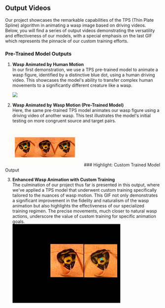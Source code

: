 ## Output Videos

Our project showcases the remarkable capabilities of the TPS (Thin Plate Spline) algorithm in animating a wasp image based on driving videos. Below, you will find a series of output videos demonstrating the versatility and effectiveness of our models, with a special emphasis on the last GIF which represents the pinnacle of our custom training efforts.

### Pre-Trained Model Outputs

1. **Wasp Animated by Human Motion**  
   In our first demonstration, we use a TPS pre-trained model to animate a wasp figure, identified by a distinctive blue dot, using a human driving video. This showcases the model's ability to transfer complex human movements to a significantly different creature like a wasp.  

   <img src="https://github.com/Kacy-SME/tpsm/blob/main/assets/result-WaspHuman.gif" width="50%" />

3. **Wasp Animated by Wasp Motion (Pre-Trained Model)**  
   Here, the same pre-trained TPS model animates our wasp figure using a driving video of another wasp. This test illustrates the model's initial testing on more congruent source and target pairs.  
   
<img src="https://github.com/Kacy-SME/tpsm/blob/main/assets/result-PretrainedWasp.gif" width="50%" />
### Highlight: Custom Trained Model Output

3. **Enhanced Wasp Animation with Custom Training**  
   The culmination of our project thus far is presented in this output, where we've applied a TPS model that underwent custom training specifically tailored to the nuances of wasp motion. This GIF not only demonstrates a significant improvement in the fidelity and naturalism of the wasp animation but also highlights the effectiveness of our specialized training regimen. The precise movements, much closer to natural wasp actions, underscore the value of custom training for specific animation goals.  
   ![TPS custom trained model with a wasp source (with blue dot) and wasp driving video](https://github.com/Kacy-SME/tpsm/blob/main/assets/result-TrainedWasp.gif)

